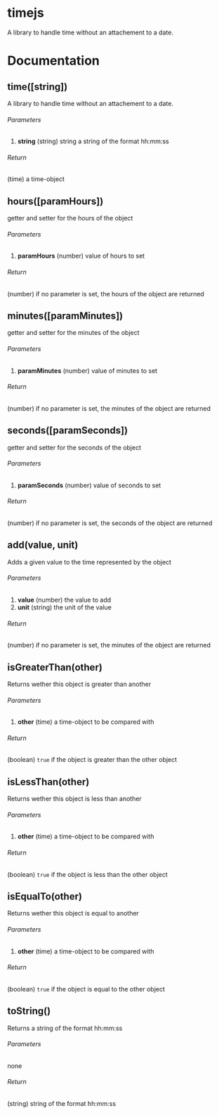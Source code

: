 timejs
======

A library to handle time without an attachement to a date.

# Documentation

## time([string])
A library to handle time without an attachement to a date.

###### Parameters
1. **string** (string) string a string of the format hh:mm:ss

###### Return
(time) a time-object

## hours([paramHours])
getter and setter for the hours of the object

###### Parameters
1. **paramHours** (number) value of hours to set

###### Return
(number) if no parameter is set, the hours of the object are returned

## minutes([paramMinutes])
getter and setter for the minutes of the object

###### Parameters
1. **paramMinutes** (number) value of minutes to set

###### Return
(number) if no parameter is set, the minutes of the object are returned

## seconds([paramSeconds])
getter and setter for the seconds of the object

###### Parameters
1. **paramSeconds** (number) value of seconds to set

###### Return
(number) if no parameter is set, the seconds of the object are returned

## add(value, unit)
Adds a given value to the time represented by the object

###### Parameters
1. **value** (number) the value to add
2. **unit** (string) the unit of the value

###### Return
(number) if no parameter is set, the minutes of the object are returned

## isGreaterThan(other)
Returns wether this object is greater than another

###### Parameters
1. **other** (time) a time-object to be compared with

###### Return
(boolean) `true` if the object is greater than the other object

## isLessThan(other)
Returns wether this object is less than another

###### Parameters
1. **other** (time) a time-object to be compared with

###### Return
(boolean) `true` if the object is less than the other object

## isEqualTo(other)
Returns wether this object is equal to another

###### Parameters
1. **other** (time) a time-object to be compared with

###### Return
(boolean) `true` if the object is equal to the other object

## toString()
Returns a string of the format hh:mm:ss

###### Parameters
none

###### Return
(string) string of the format hh:mm:ss